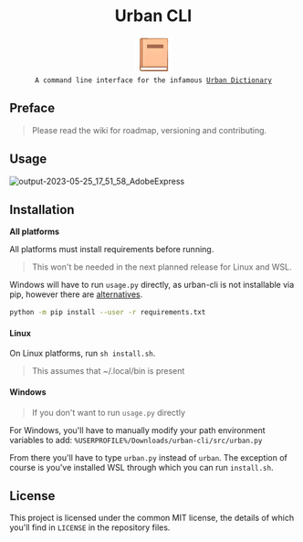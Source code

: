 <div align="center">

  <h1>Urban CLI</h1>

   <a href="_blank">
     <img
          width="64px"
          alt="book icon"
          src="https://github.com/GH-Syn/urban-cli/blob/main/.github/images/book.png"/></a>
    <br>
  <code>A command line interface for the infamous <a href="https://www.urbandictionary.com/">Urban Dictionary</a></code>
</div>


## Preface
> Please read the wiki for roadmap, versioning and contributing.

## Usage

![output-2023-05-25_17_51_58_AdobeExpress](https://github.com/GH-Syn/urban-cli/assets/101031214/2c60f08a-c3c1-4738-8711-f91dd7037f8e)


## Installation

__All platforms__

All platforms must install requirements before running.
 > This won't be needed in the next planned release for Linux and WSL.

Windows will have to run `usage.py` directly, as urban-cli is not installable via pip, however there are [alternatives](https://github.com/GH-Syn/urban-cli/edit/main/README.md#windows).

```sh
python -m pip install --user -r requirements.txt
```

#### Linux

On Linux platforms, run `sh install.sh`.
> This assumes that ~/.local/bin is present

#### Windows
> If you don't want to run `usage.py` directly

For Windows, you'll have to manually modify your path environment variables to add:
`%USERPROFILE%/Downloads/urban-cli/src/urban.py`

From there you'll have to type `urban.py` instead of `urban`.
The exception of course is you've installed WSL through which you can run `install.sh`.


## License

This project is licensed under the common MIT license, the details of which you'll find in `LICENSE` in the repository files.
